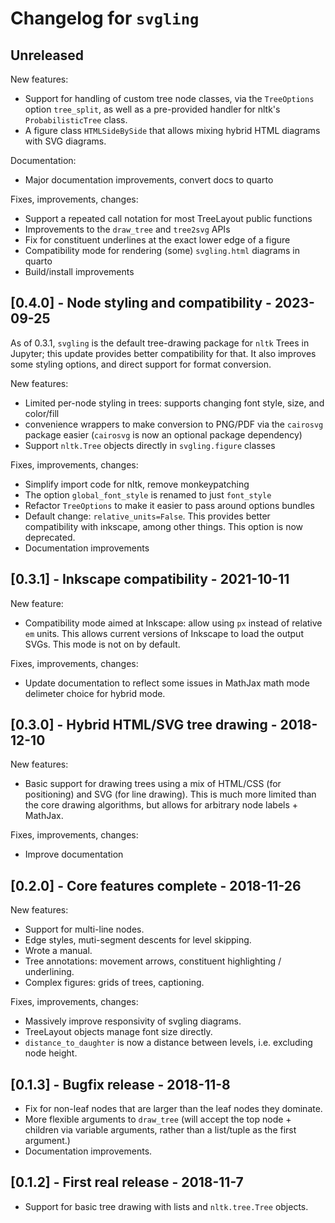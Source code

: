 # Changelog for `svgling`

## Unreleased

New features:
- Support for handling of custom tree node classes, via the `TreeOptions`
  option `tree_split`, as well as a pre-provided handler for nltk's
  `ProbabilisticTree` class.
- A figure class `HTMLSideBySide` that allows mixing hybrid HTML diagrams
  with SVG diagrams.

Documentation:

- Major documentation improvements, convert docs to quarto

Fixes, improvements, changes:

- Support a repeated call notation for most TreeLayout public functions
- Improvements to the `draw_tree` and `tree2svg` APIs
- Fix for constituent underlines at the exact lower edge of a figure
- Compatibility mode for rendering (some) `svgling.html` diagrams in quarto
- Build/install improvements

## [0.4.0] - Node styling and compatibility - 2023-09-25

As of 0.3.1, `svgling` is the default tree-drawing package for `nltk` Trees
in Jupyter; this update provides better compatibility for that. It also
improves some styling options, and direct support for format conversion.

New features:

- Limited per-node styling in trees: supports changing font style, size, and
  color/fill
- convenience wrappers to make conversion to PNG/PDF via the `cairosvg`
  package easier (`cairosvg` is now an optional package dependency)
- Support `nltk.Tree` objects directly in `svgling.figure` classes

Fixes, improvements, changes:

- Simplify import code for nltk, remove monkeypatching
- The option `global_font_style` is renamed to just `font_style`
- Refactor `TreeOptions` to make it easier to pass around options bundles
- Default change: `relative_units=False`. This provides better compatibility
  with inkscape, among other things. This option is now deprecated.
- Documentation improvements

## [0.3.1] - Inkscape compatibility - 2021-10-11

New feature:

- Compatibility mode aimed at Inkscape: allow using `px` instead of relative
  `em` units. This allows current versions of Inkscape to load the output
  SVGs. This mode is not on by default.

Fixes, improvements, changes:

- Update documentation to reflect some issues in MathJax math mode delimeter
  choice for hybrid mode.

## [0.3.0] - Hybrid HTML/SVG tree drawing - 2018-12-10

New features:

- Basic support for drawing trees using a mix of HTML/CSS (for positioning) and
  SVG (for line drawing). This is much more limited than the core drawing
  algorithms, but allows for arbitrary node labels + MathJax.

Fixes, improvements, changes:

- Improve documentation

## [0.2.0] - Core features complete - 2018-11-26

New features:

- Support for multi-line nodes.
- Edge styles, muti-segment descents for level skipping.
- Wrote a manual.
- Tree annotations: movement arrows, constituent highlighting / underlining.
- Complex figures: grids of trees, captioning.

Fixes, improvements, changes:

- Massively improve responsivity of svgling diagrams.
- TreeLayout objects manage font size directly.
- `distance_to_daughter` is now a distance between levels, i.e. excluding node
  height.

## [0.1.3] - Bugfix release - 2018-11-8

- Fix for non-leaf nodes that are larger than the leaf nodes they dominate.
- More flexible arguments to `draw_tree` (will accept the top node + children
  via variable arguments, rather than a list/tuple as the first argument.)
- Documentation improvements.

## [0.1.2] - First real release - 2018-11-7

- Support for basic tree drawing with lists and `nltk.tree.Tree` objects.
